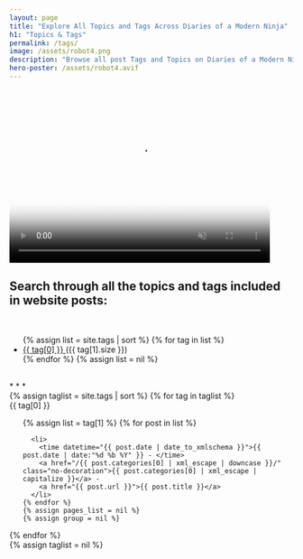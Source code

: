 ```yaml
---
layout: page
title: "Explore All Topics and Tags Across Diaries of a Modern Ninja"
h1: "Topics & Tags"
permalink: /tags/
image: /assets/robot4.png
description: "Browse all post Tags and Topics on Diaries of a Modern Ninja to easily find content on Technology, Cybersecurity, Personal Growth, and More."
hero-poster: /assets/robot4.avif
---
```


<video autoplay muted loop playsinline width="462" height="308" poster="{{ page.hero-poster }}">
  <source src="/assets/robot4.webm" type="video/webm">
  <source src="/assets/robot4.mp4" type="video/mp4">
</video>

<br>

<h2 class="section-intro no-decoration">Search through all the topics and tags included in website posts:</h2>

<br>
<ul>
  {% assign list = site.tags | sort %}
    {% for tag in list %}
      <li>
        <a href="#{{ tag[0] | replace: " " , "-" | downcase }}">
          {{ tag[0] }}
        </a>
        <span>({{ tag[1].size }})</span>
      </li>
    {% endfor %}
  {% assign list = nil %}
</ul>
<br>
* * *
<br>
{% assign taglist = site.tags | sort %}
{% for tag in taglist %}
  <div class="tags" id="{{ tag[0] | replace: " " , "-" | downcase }}">{{ tag[0] }}</div>
  <ul>
    {% assign list = tag[1] %}  
    {% for post in list %}

      <li>
        <time datetime="{{ post.date | date_to_xmlschema }}">{{ post.date | date:"%d %b %Y" }} - </time>
        <a href="/{{ post.categories[0] | xml_escape | downcase }}/" class="no-decoration">{{ post.categories[0] | xml_escape | capitalize }}</a> -
        <a href="{{ post.url }}">{{ post.title }}</a>
      </li>
    {% endfor %}
    {% assign pages_list = nil %}
    {% assign group = nil %}
  </ul>
{% endfor %}
<br>
{% assign taglist = nil %}
